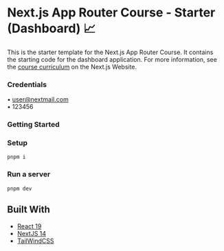 # Next.js App Router Course - Starter (Dashboard) 📈

This is the starter template for the Next.js App Router Course. It contains the starting code for the dashboard application.
For more information, see the [course curriculum](https://nextjs.org/learn) on the Next.js Website.


### Credentials
• user@nextmail.com
<br>
• 123456


### Getting Started
### Setup
```
pnpm i
```

### Run a server
```
pnpm dev
```
## Built With
- [React 19]()
- [NextJS 14]()
- [TailWindCSS](https://tailwindcss.com/)
